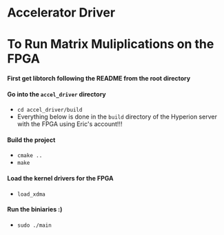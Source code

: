 # Accelerator Driver
# To Run Matrix Muliplications on the FPGA

#### First get libtorch following the README from the root directory

#### Go into the `accel_driver` directory
- `cd accel_driver/build`
- Everything below is done in the `build` directory of the Hyperion server with the FPGA using Eric's account!!!

#### Build the project
- `cmake ..`
- `make`

#### Load the kernel drivers for the FPGA
- `load_xdma`

#### Run the biniaries :)
- `sudo ./main`